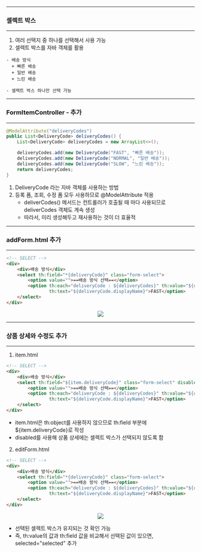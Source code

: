 -----
### 셀렉트 박스
-----
1. 여러 선택지 중 하나를 선택해서 사용 가능
2. 셀렉트 박스를 자바 객체를 활용
```
- 배송 방식
  + 빠른 배송
  + 일반 배송
  + 느린 배송

- 셀렉트 박스 하나만 선택 가능
```

-----
### FormItemController - 추가
-----
```java
@ModelAttribute("deliveryCodes")
public List<DeliveryCode> deliveryCodes() {
    List<DeliveryCode> deliveryCodes = new ArrayList<>();

    deliveryCodes.add(new DeliveryCode("FAST", "빠른 배송"));
    deliveryCodes.add(new DeliveryCode("NORMAL", "일반 배송"));
    deliveryCodes.add(new DeliveryCode("SLOW", "느린 배송"));
    return deliveryCodes;
}
```

1. DeliveryCode 라는 자바 객체를 사용하는 방법
2. 등록 폼, 조회, 수정 폼 모두 사용하므로 @ModelAttribute 적용
   - deliverCodes() 메서드는 컨트롤러가 호출될 때 마다 사용되므로 deliverCodes 객체도 계속 생성
   - 따라서, 미리 생성해두고 재사용하는 것이 더 효율적

-----
### addForm.html 추가
-----
```html
<!-- SELECT -->
<div>
    <div>배송 방식</div>
    <select th:field="*{deliveryCode}" class="form-select">
        <option value="">==배송 방식 선택==</option>
        <option th:each="deliveryCode : ${deliveryCodes}" th:value="${deliveryCode.code}"
                th:text="${deliveryCode.displayName}">FAST</option>
    </select>
</div>
```
<div align="center">
<img src="https://github.com/sooyounghan/Spring/assets/34672301/33858dce-3e93-45b9-b238-5adf54a15d31">
</div>

-----
### 상품 상세와 수정도 추가
-----
1. item.html
```html
<!-- SELECT -->
<div>
    <div>배송 방식</div>
    <select th:field="${item.deliveryCode}" class="form-select" disabled>
        <option value="">==배송 방식 선택==</option>
        <option th:each="deliveryCode : ${deliveryCodes}" th:value="${deliveryCode.code}"
                th:text="${deliveryCode.displayName}">FAST</option>
    </select>
</div>
```
  - item.html은 th:object를 사용하지 않으므로 th:field 부분에 ${item.deliveryCode}로 작성
  - disabled를 사용해 상품 상세에는 셀렉트 박스가 선택되지 않도록 함

2. editForm.html
```html
<!-- SELECT -->
<div>
    <div>배송 방식</div>
    <select th:field="*{deliveryCode}" class="form-select">
        <option value="">==배송 방식 선택==</option>
        <option th:each="deliveryCode : ${deliveryCodes}" th:value="${deliveryCode.code}"
                th:text="${deliveryCode.displayName}">FAST</option>
    </select>
</div>
```

<div align="center">
<img src="https://github.com/sooyounghan/Spring/assets/34672301/2f88cc65-5dc5-4c58-9ab6-41c180c1eb86">
</div>

  - 선택된 셀렉트 박스가 유지되는 것 확인 가능
  - 즉, th:value의 값과 th:field 값을 비교해서 선택된 값이 있으면, selected="selected" 추가


